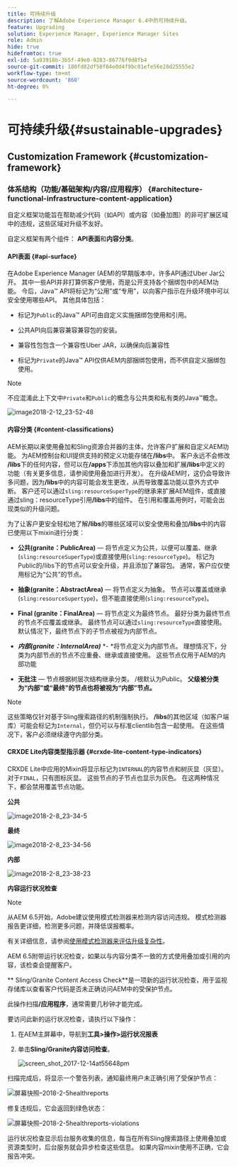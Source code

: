 ```yaml
---
title: 可持续升级
description: 了解Adobe Experience Manager 6.4中的可持续升级。
feature: Upgrading
solution: Experience Manager, Experience Manager Sites
role: Admin
hide: true
hidefromtoc: true
exl-id: 5a93918b-3b5f-49e0-9283-86776f9d8fb4
source-git-commit: 180fd02df50f84e0d4f9bc01efe56e28d25555e2
workflow-type: tm+mt
source-wordcount: '860'
ht-degree: 0%

---
```


# 可持续升级{#sustainable-upgrades}

## Customization Framework {#customization-framework}

### 体系结构（功能/基础架构/内容/应用程序）  {#architecture-functional-infrastructure-content-application}

自定义框架功能旨在帮助减少代码（如API）或内容（如叠加图）的非可扩展区域中的违规，这些区域对升级不友好。

自定义框架有两个组件： **API表面**&#x200B;和&#x200B;**内容分类**。

#### API表面 {#api-surface}

在Adobe Experience Manager (AEM)的早期版本中，许多API通过Uber Jar公开。 其中一些API并非打算供客户使用，而是公开支持各个捆绑包中的AEM功能。 今后，Java™ API将标记为“公用”或“专用”，以向客户指示在升级环境中可以安全使用哪些API。 其他具体包括：

* 标记为`Public`的Java™ API可由自定义实施捆绑包使用和引用。

* 公共API向后兼容兼容兼容包的安装。
* 兼容性包包含一个兼容性Uber JAR，以确保向后兼容性
* 标记为`Private`的Java™ API仅供AEM内部捆绑包使用，而不供自定义捆绑包使用。

>[!NOTE]
>
>不应混淆此上下文中`Private`和`Public`的概念与公共类和私有类的Java™概念。

![image2018-2-12_23-52-48](assets/image2018-2-12_23-52-48.png)

#### 内容分类 {#content-classifications}

AEM长期以来使用叠加和Sling资源合并器的主体，允许客户扩展和自定义AEM功能。 为AEM控制台和UI提供支持的预定义功能存储在&#x200B;**/libs**&#x200B;中。 客户永远不会修改&#x200B;**/libs**&#x200B;下的任何内容，但可以在&#x200B;**/apps**&#x200B;下添加其他内容以叠加和扩展&#x200B;**/libs**&#x200B;中定义的功能（有关更多信息，请参阅使用叠加进行开发）。 在升级AEM时，这仍会导致许多问题，因为&#x200B;**/libs**&#x200B;中的内容可能会发生更改，从而导致覆盖功能以意外方式中断。 客户还可以通过`sling:resourceSuperType`的继承来扩展AEM组件，或直接通过sling：resourceType引用&#x200B;**/libs**&#x200B;中的组件。 在引用和覆盖用例时，可能会出现类似的升级问题。

为了让客户更安全轻松地了解&#x200B;**/libs**&#x200B;的哪些区域可以安全使用和叠加&#x200B;**/libs**&#x200B;中的内容已使用以下mixin进行分类：

* **公共(granite：PublicArea)** — 将节点定义为公共，以便可以覆盖、继承(`sling:resourceSuperType`)或直接使用(`sling:resourceType`)。 标记为Public的/libs下的节点可以安全升级，并且添加了兼容包。 通常，客户应仅使用标记为“公共”的节点。

* **抽象(granite：AbstractArea)** — 将节点定义为抽象。 节点可以覆盖或继承(`sling:resourceSupertype`)，但不能直接使用(`sling:resourceType`)。

* **Final (granite：FinalArea)** — 将节点定义为最终节点。 最好分类为最终节点的节点不应覆盖或继承。 最终节点可以通过`sling:resourceType`直接使用。 默认情况下，最终节点下的子节点被视为内部节点。

* ***内部(granite：InternalArea)*** *- *将节点定义为内部节点。 理想情况下，分类为内部节点的节点不应重叠、继承或直接使用。 这些节点仅用于AEM的内部功能

* **无批注** — 节点根据树层次结构继承分类。 /根默认为Public。 **父级被分类为“内部”或“最终”的节点也将被视为“内部”节点。**

>[!NOTE]
>
>这些策略仅针对基于Sling搜索路径的机制强制执行。 **/libs**&#x200B;的其他区域（如客户端库）可能会标记为`Internal`，但仍可以与标准clientlib包含一起使用。 在这些情况下，客户必须继续遵守内部分类。

#### CRXDE Lite内容类型指示器 {#crxde-lite-content-type-indicators}

CRXDE Lite中应用的Mixin将显示标记为`INTERNAL`的内容节点和树灰显（灰显）。 对于`FINAL`，只有图标灰显。 这些节点的子节点也显示为灰色。 在这两种情况下，都会禁用覆盖节点功能。

**公共**

![image2018-2-8_23-34-5](assets/image2018-2-8_23-34-5.png)

**最终**

![image2018-2-8_23-34-56](assets/image2018-2-8_23-34-56.png)

**内部**

![image2018-2-8_23-38-23](assets/image2018-2-8_23-38-23.png)

**内容运行状况检查**

>[!NOTE]
>
>从AEM 6.5开始，Adobe建议使用模式检测器来检测内容访问违规。 模式检测器报告更详细，检测更多问题，并降低误报概率。
>
>有关详细信息，请参阅[使用模式检测器来评估升级复杂性](/help/sites-deploying/pattern-detector.md)。

AEM 6.5附带运行状况检查，如果以与内容分类不一致的方式使用叠加或引用的内容，该检查会提醒客户。

** Sling/Granite Content Access Check**是一项新的运行状况检查，用于监视存储库以查看客户代码是否未正确访问AEM中的受保护节点。

此操作扫描&#x200B;**/应用程序**，通常需要几秒钟才能完成。

要访问此新的运行状况检查，请执行以下操作：

1. 在AEM主屏幕中，导航到&#x200B;**工具>操作>运行状况报表**
1. 单击&#x200B;**Sling/Granite内容访问检查**。

   ![screen_shot_2017-12-14at55648pm](assets/screen_shot_2017-12-14at55648pm.png)

扫描完成后，将显示一个警告列表，通知最终用户未正确引用了受保护节点：

![屏幕快照–2018-2-5healthreports](assets/screenshot-2018-2-5healthreports.png)

修复违规后，它会返回到绿色状态：

![屏幕快照–2018-2-5healthreports-violations](assets/screenshot-2018-2-5healthreports-violations.png)

运行状况检查显示后台服务收集的信息，每当在所有Sling搜索路径上使用叠加或资源类型时，后台服务就会异步检查这些信息。 如果内容mixin使用不正确，它会报告冲突。
